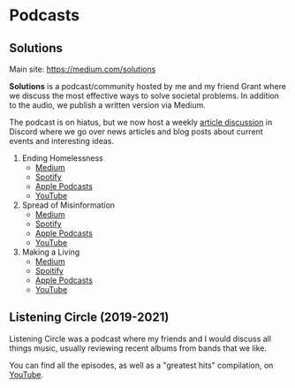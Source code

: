 # Podcasts

## Solutions
Main site: https://medium.com/solutions

**Solutions** is a podcast/community hosted by me and my friend Grant where we discuss the most effective ways to solve societal problems. In addition to the audio, we publish a written version via Medium.

The podcast is on hiatus, but we now host a weekly [article discussion](https://medium.com/solutions/introducing-article-discussions-42debdaa42f6) in Discord where we  go over news articles and blog posts about current events and interesting ideas.

1. Ending Homelessness
	- [Medium](https://medium.com/solutions/ending-homelessness-solutions-ep-1-b8d7932fa9b2)
	- [Spotify]([Spotify](https://open.spotify.com/episode/60e8p45y2348bps1TfP1ox?si=GCzer070Tamo9MgRFT_NSA))
	- [Apple Podcasts](https://podcasts.apple.com/us/podcast/ending-homelessness/id1544195138?i=1000502035887)
	- [YouTube](https://youtu.be/XvGVKvsL1Zw)
2. Spread of Misinformation
	- [Medium](https://medium.com/solutions/spread-of-misinformation-fb4aa8ff7c5f)
	- [Spotify](https://open.spotify.com/episode/30UWqAjoqFDCMGnAFisdgK?si=rPkKnv7EQkOXlMoSREmv4g)
	- [Apple Podcasts](https://podcasts.apple.com/us/podcast/spread-of-misinformation/id1544195138?i=1000509497301)
	- [YouTube](https://www.youtube.com/watch?v=ziMd95kEpC4)
3. Making a Living
	- [Medium](https://medium.com/solutions/making-a-living-solutions-ep-3-7451c4eb03fc)
	- [Spoitify](https://open.spotify.com/episode/2JIKrfa0O1rUw0nDMuoj4K?si=ace1f150ffc74715)
	- [Apple Podcasts](https://podcasts.apple.com/us/podcast/making-a-living/id1544195138?i=1000525253423)
	- [YouTube](https://youtu.be/VjgicVHadkE)

## Listening Circle (2019-2021)
Listening Circle was a podcast where my friends and I would discuss all things music, usually reviewing recent albums from bands that we like.

You can find all the episodes, as well as a "greatest hits" compilation, on [YouTube](https://www.youtube.com/channel/UCtM9VzujJ4bK-82xIi0vKFQ).

